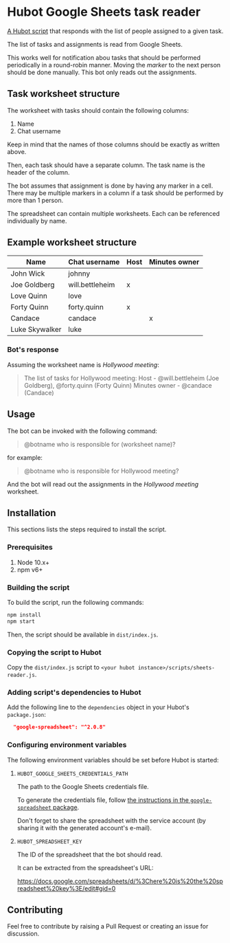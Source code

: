 # Hubot Google Sheets task reader

[A Hubot script](https://hubot.github.com/docs/scripting/) that responds with the list of people
assigned to a given task.

The list of tasks and assignments is read from Google Sheets.

This works well for notification abou tasks that should be performed periodically in a round-robin
manner. Moving the _marker_ to the next person should be done manually. This bot only reads out the
assignments.

## Task worksheet structure

The worksheet with tasks should contain the following columns:

1. Name
2. Chat username

Keep in mind that the names of those columns should be exactly as written above.

Then, each task should have a separate column. The task name is the header of the column.

The bot assumes that assignment is done by having any marker in a cell. There may be multiple
markers in a column if a task should be performed by more than 1 person.

The spreadsheet can contain multiple worksheets. Each can be referenced individually by name.

## Example worksheet structure

| Name           | Chat username   | Host | Minutes owner |
| -------------- | --------------- | ---- | ------------- |
| John Wick      | johnny          |      |               |
| Joe Goldberg   | will.bettleheim | x    |               |
| Love Quinn     | love            |      |               |
| Forty Quinn    | forty.quinn     | x    |               |
| Candace        | candace         |      | x             |
| Luke Skywalker | luke            |      |               |

### Bot's response

Assuming the worksheet name is _Hollywood meeting_:

> The list of tasks for Hollywood meeting:
> Host - @will.bettleheim (Joe Goldberg), @forty.quinn (Forty Quinn)
> Minutes owner - @candace (Candace)

## Usage

The bot can be invoked with the following command:

> @botname who is responsible for (worksheet name)?

for example:

> @botname who is responsible for Hollywood meeting?

And the bot will read out the assignments in the _Hollywood meeting_ worksheet.

## Installation

This sections lists the steps required to install the script.

### Prerequisites

1. Node 10.x+
2. npm v6+

### Building the script

To build the script, run the following commands:

```sh
npm install
npm start
```

Then, the script should be available in `dist/index.js`.

### Copying the script to Hubot

Copy the `dist/index.js` script to `<your hubot instance>/scripts/sheets-reader.js`.

### Adding script's dependencies to Hubot

Add the following line to the `dependencies` object in your Hubot's `package.json`:

```json
  "google-spreadsheet": "^2.0.8"
```

### Configuring environment variables

The following environment variables should be set before Hubot is started:

1. `HUBOT_GOOGLE_SHEETS_CREDENTIALS_PATH`

   The path to the Google Sheets credentials file.

   To generate the credentials file, follow [the instructions in the `google-spreadsheet` package](https://www.npmjs.com/package/google-spreadsheet#service-account-recommended-method).

   Don't forget to share the spreadsheet with the service account (by sharing it with the generated
   account's e-mail).

2. `HUBOT_SPREADSHEET_KEY`

   The ID of the spreadsheet that the bot should read.

   It can be extracted from the spreadsheet's URL:

   https://docs.google.com/spreadsheets/d/%3Chere%20is%20the%20spreadsheet%20key%3E/edit#gid=0

## Contributing

Feel free to contribute by raising a Pull Request or creating an issue for discussion.
